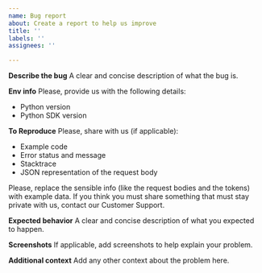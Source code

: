 ```yaml
---
name: Bug report
about: Create a report to help us improve
title: ''
labels: ''
assignees: ''

---
```


**Describe the bug**
A clear and concise description of what the bug is.

**Env info**
Please, provide us with the following details:
- Python version
- Python SDK version

**To Reproduce**
Please, share with us (if applicable):
- Example code
- Error status and message
- Stacktrace
- JSON representation of the request body

Please, replace the sensible info (like the request bodies and the tokens) with example data. If you think you must share something that must stay private with us, contact our Customer Support.

**Expected behavior**
A clear and concise description of what you expected to happen.

**Screenshots**
If applicable, add screenshots to help explain your problem.

**Additional context**
Add any other context about the problem here.
